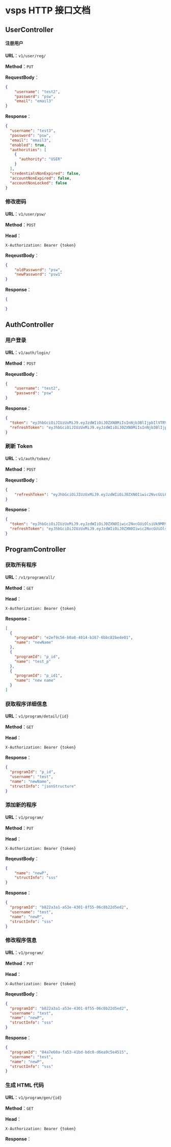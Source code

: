 # vsps HTTP 接口文档



## UserController



#### 注册用户

**URL**：`v1/user/reg/`

**Method**：`PUT`

**RequestBody**：

```json
{
	"username": "test2",
	"password": "psw",
	"email": "email3"
}
```

**Response**：

```json
{
  "username": "test3",
  "password": "psw",
  "email": "email3",
  "enabled": true,
  "authorities": [
    {
      "authority": "USER"
    }
  ],
  "credentialsNonExpired": false,
  "accountNonExpired": false,
  "accountNonLocked": false
}
```



### 修改密码

**URL**：`v1/user/psw/`

**Method**：`POST`

**Head**：

```text
X-Authorization: Bearer {token}
```

**ReqeustBody**：

```json
{
	"oldPassword": "psw",
	"newPassword": "psw1"
}
```

**Response**：

```json
{
  
}
```



## AuthController



### 用户登录

**URL**：`v1/auth/login/`

**Method**：`POST`

**ReqeustBody**：

```json
{
	"username": "test2",
	"password": "psw"
}
```

**Response**：

```json
{
  "token": "eyJhbGciOiJIUzUxMiJ9.eyJzdWIiOiJ0ZXN0MiIsInNjb3BlIjpbIlVTRVIiXSwiaXNzIjoiaHR0cDovL2FzaC5jb20iLCJpYXQiOjE0OTI2ODE3NjMsImV4cCI6MTQ5MjY4MjY2M30.Su4u1HqJ6_KF6m5ailJ4QS5VG6sPqF59gYV8viw7H_AjtVvXxmlW77h3mBkijN7dubq8lm-WzN-cseMYZjCTgg",
  "refreshToken": "eyJhbGciOiJIUzUxMiJ9.eyJzdWIiOiJ0ZXN0MiIsInNjb3BlIjpbIlJPTEVfUkVGUkVTSF9UT0tFTiJdLCJpc3MiOiJodHRwOi8vYXNoLmNvbSIsImp0aSI6IjhlZjk3YmQ0LTU0ZWUtNDU2My05ODdhLWU4ZWJiYTU0NTExZSIsImlhdCI6MTQ5MjY4MTc2NCwiZXhwIjoxNDkyNjg1MzY0fQ.31q7aryfhx9Spww5ACOe96twC9EPpymeQ0YJ7pE9bkMqXXDVrRCk0F_OLoIZ2y9UoXoIvmvr1GkW767Ms4LlqQ"
}
```





### 刷新 Token

**URL**：`v1/auth/token/`

**Method**：`POST`

**ReqeustBody**：

```json
{
	"refreshToken": "eyJhbGciOiJIUzUxMiJ9.eyJzdWIiOiJ0ZXN0Iiwic2NvcGUiOlsiUk9MRV9SRUZSRVNIX1RPS0VOIl0sImlzcyI6Imh0dHA6Ly9hc2guY29tIiwianRpIjoiOTY1M2I3NDEtMDA4OS00ZjQ1LWI0N2MtMDVjYmQ2M2EwMjQ3IiwiaWF0IjoxNDkyNjgyOTc4LCJleHAiOjE0OTI2ODY1Nzh9.WwdUexxS481mnYBoH21VL8wSJILqDyHxEGF6OFj6kKLGC_MRwJk5J7kRq9JZ_v0IqU5V-4himWsqAlpFusMGdQ"
}
```

**Response**：

```json
{
  "token": "eyJhbGciOiJIUzUxMiJ9.eyJzdWIiOiJ0ZXN0Iiwic2NvcGUiOlsiUk9MRV9SRUZSRVNIX1RPS0VOIl0sImlzcyI6Imh0dHA6Ly9hc2guY29tIiwiaWF0IjoxNDkyNjgzMDU2LCJleHAiOjE0OTI2ODM5NTZ9.arxyqaVVr2sKsyThbUyke5DTBYtQk6n9dEhLr8z2mWo0kK7D6H_U5zwrO-hRO6sgfikjXom9ixM72riaMRytWg",
  "refreshToken": "eyJhbGciOiJIUzUxMiJ9.eyJzdWIiOiJ0ZXN0Iiwic2NvcGUiOlsiUk9MRV9SRUZSRVNIX1RPS0VOIl0sImlzcyI6Imh0dHA6Ly9hc2guY29tIiwianRpIjoiODYwNjE4ZDgtYjA4MS00ZjczLWIyOTAtNDhkMzM5OTBkNjQ1IiwiaWF0IjoxNDkyNjgzMDU2LCJleHAiOjE0OTI2ODY2NTZ9.Rdw3ZjDq7OOkfObmO4vb64ouC-Loy-Noh2UnWzLxOBStO8sUqeOjG3HImPdW7Q1Ul6uIfemzI7rzSPqU1vTn3g"
}
```



## ProgramController



### 获取所有程序

**URL**：`/v1/program/all/`

**Method**：`GET`

**Head**：

```text
X-Authorization: Bearer {token}
```

**Response**：

```json
[
  {
    "programId": "e2ef9c56-b0a8-4014-b167-6bbc82bede01",
    "name": "newName"
  },
  {
    "programId": "p_id",
    "name": "test_p"
  },
  {
    "programId": "p_id1",
    "name": "new name"
  }
]
```



### 获取程序详细信息

**URL**：`v1/program/detail/{id}`

**Method**：`GET`

**Head**：

```text
X-Authorization: Bearer {token}
```

**Response**：

```json
{
  "programId": "p_id",
  "username": "test",
  "name": "newName",
  "structInfo": "jsonStructure"
}
```



### 添加新的程序

**URL**：`v1/program/`

**Method**：`PUT`

**Head**：

```text
X-Authorization: Bearer {token}
```

**ReqeustBody**：

```json
{
	"name": "newP",
	"structInfo": "sss"
}
```

**Response**：

```json
{
  "programId": "b822a3a1-a53e-4301-8f55-06c8b22d5ed2",
  "username": "test",
  "name": "newP",
  "structInfo": "sss"
}
```





### 修改程序信息

**URL**：`v1/program/`

**Method**：`PUT`

**Head**：

```text
X-Authorization: Bearer {token}
```

**ReqeustBody**：

```json
{
  "programId": "b822a3a1-a53e-4301-8f55-06c8b22d5ed2",
  "username": "test",
  "name": "newP",
  "structInfo": "sss"
}
```

**Response**：

```json
{
  "programId": "84a7e60a-fa53-41bd-bdc0-d6ea9c5e4515",
  "username": "test",
  "name": "newP",
  "structInfo": "sss"
}
```





### 生成 HTML 代码

**URL**：`v1/program/gen/{id}`

**Method**：`GET`

**Head**：

```text
X-Authorization: Bearer {token}
```

**Response**：
